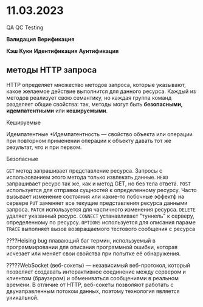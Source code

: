 # 11.03.2023

QA QC Testing

**Валидация**
**Верификация**

**Кэш**
**Куки**
**Идентификация**
**Аунтификация**

**методы HTTP запроса**
---
HTTP определяет множество методов запроса, которые указывают, какое желаемое действие выполнится для данного ресурса.
Каждый из методов реализует свою семантику, но каждая группа команд разделяет общие свойства: так, методы могут быть 
**безопасными, идемпатентными** или **кешируемыми**.

Кешируемые

Идемпатентные
*Идемпатентность — свойство объекта или операции при повторном применении операции к объекту давать тот же результат, что и при первом.

Безопасные

`GET` метод запрашивает представление ресурса. Запросы с использованием этого метода только извлекать данные.
`HEAD` запрашивает ресурс так же, как и метод GET, но без тела ответа. 
`POST` используется для отправки сущностей к определенному ресурсу. Часто вызывает изменение состояния или какие-то побочные эффектф на сервере
`PUT` заменяет все текущие представления ресурса данными запроса.
`PATCH` используется для частичного изменения ресурса.
`DELETE` удаляет указанный ресурс.
`CONNECT` устанавливает "туннель" к серверу, определенному по ресурсу.
`OPTIONS` используется для описания параме
`TRACE` выполняет вызов возвращаемого тестового сообщения с ресурса


????Heising bug плавающий баг 
термин, используемый в программировании для описания программной ошибки, которая исчезает или меняет свои свойства при попытке её обнаружения.

?????WebSocket (веб-сокеты) — независимый веб-протокол, который позволяет создавать интерактивное соединение между сервером и клиентом (браузером) и обмениваться сообщениями в реальном времени. 
В отличие от HTTP, веб-сокеты позволяют работать с двунаправленным потоком данных, поэтому технология является уникальной.



